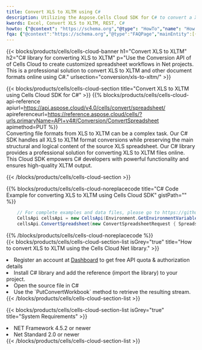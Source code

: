 ```yaml
---
title: Convert XLS to XLTM using C# 
description: Utilizing the Aspose.Cells Cloud SDK for C# to convert a XLS format file to a XLTM format file. 
kwords: Excel, Convert XLS to XLTM, REST, C#
howto: {"@context": "https://schema.org","@type": "HowTo","name": "How to convert XLS to XLTM using the Cells Cloud Net library.","description": "How to convert XLS to XLTM using the Cells Cloud Net library.","image": {"@type": "ImageObject"},"url": "/net/conversion/xls-to-xltm/","step": [{ "@type": "HowToStep","name": "How to convert XLS to XLTM using the Cells Cloud Net library. step 1", "image": {"@type": "ImageObject",},"url": "/net/conversion/xls-to-xltm/","text": "Register an account at <a href='https://dashboard.aspose.cloud/'>Dashboard</a> to get free API quota & authorization details",},{ "@type": "HowToStep","name": "How to convert XLS to XLTM using the Cells Cloud Net library. step 1", "image": {"@type": "ImageObject",},"url": "/net/conversion/xls-to-xltm/","text": "Install C# library and add the reference (import the library) to your project.",},{ "@type": "HowToStep","name": "How to convert XLS to XLTM using the Cells Cloud Net library. step 1", "image": {"@type": "ImageObject",},"url": "/net/conversion/xls-to-xltm/","text": "Open the source file in C#",},{ "@type": "HowToStep","name": "How to convert XLS to XLTM using the Cells Cloud Net library. step 1", "image": {"@type": "ImageObject",},"url": "/net/conversion/xls-to-xltm/","text": "Use the `PutConvertWorkbook` method to retrieve the resulting stream.",}, ],"supply": {"@type": "HowToSupply","name": "document"},"tool": [{"@type": "HowToTool","name": "Visual Studio, Visual Studio Code, Rider "},{"@type": "HowToTool","name": "Aspose Cells"}],"totalTime": "PT6M"}
fqa: {"@context":"https://schema.org","@type":"FAQPage","mainEntity":[{"@type":"Question","name":"Why convert file formats in C# using REST API?","acceptedAnswer":{"@type":"Answer","text":"Documents are encoded in many ways, and some files may be incompatible with the software you use. To open and read such files, just convert them to appropriate file formats.<br/><ol><li>Install .NET SDK and add the reference (import the library) to your project.</li><li>Open the source file in C# using REST API.</li><li>Call the PutConvertWorkbookRequest() method, passing an output filename with required extension.</li><li>Get the result of conversion as a separate file.</li></ol>"}},{"@type":"Question","name":"What file formats can I convert with your C# library?","acceptedAnswer":{"@type":"Answer","text":"We support a variety of file formats for conversion using .NET library, including XLSX, Excel, xls , PDF, CSV, HTML, Markdown, XML, PNG, JPG, TIFF, Json, TXT and many more."}},{"@type":"Question","name":"What is the maximum allowed file size for conversion using this .NET library?","acceptedAnswer":{"@type":"Answer","text":"There are no file size limits for format conversions using .NET library."}}]}
---
```



{{< blocks/products/cells/cells-cloud-banner h1="Convert XLS to XLTM" h2="C# library for converting XLS to XLTM" p="Use the Conversion API of of Cells Cloud to create customized spreadsheet workflows in Net projects. This is a professional solution to convert XLS to XLTM and other document formats online using C#." urlsection="conversion/xls-to-xltm/" >}}

{{< blocks/products/cells/cells-cloud-section  title="Convert XLS to XLTM using Cells Cloud SDK for C#" >}}
{{% blocks/products/cells/cells-cloud-api-reference  apiurl=https://api.aspose.cloud/v4.0/cells/convert/spreadsheet/  apireferenceurl=https://reference.aspose.cloud/cells/?urls.primaryName=API+v4#/Conversion/ConvertSpreadsheet  apimethod=PUT %}}
<br/>
Converting file formats from XLS to XLTM can be a complex task. Our C# SDK handles all XLS to XLTM format conversions while preserving the main structural and logical content of the source XLS spreadsheet. Our C# library provides a professional solution for converting XLS to XLTM files online. This Cloud SDK empowers C# developers with powerful functionality and ensures high-quality XLTM output.

{{< /blocks/products/cells/cells-cloud-section >}}

{{% blocks/products/cells/cells-cloud-noreplacecode title="C# Code Example for converting XLS to XLTM using Cells Cloud SDK" gistPath="" %}}
 
```cs
    // For complete examples and data files, please go to https://github.com/aspose-cells-cloud/aspose-cells-cloud-dotnet/
    CellsApi cellsApi = new CellsApi(Environment.GetEnvironmentVariable("ProductClientId"), Environment.GetEnvironmentVariable("ProductClientSecret"));
    cellsApi.ConvertSpreadsheet(new ConvertSpreadsheetRequest { Spreadsheet = "EmployeeSalesSummary.xls", format = "xltm" }, "EmployeeSalesSummary.xltm");
```
 
{{% /blocks/products/cells/cells-cloud-noreplacecode  %}}
<br/>
{{< blocks/products/cells/cells-cloud-section-list isGrey="true"  title="How to convert XLS to XLTM using the Cells Cloud Net library." >}}
<li>Register an account at <a href="https://dashboard.aspose.cloud/">Dashboard</a> to get free API quota & authorization details</li>
<li>Install C# library and add the reference (import the library) to your project.</li>
<li>Open the source file in C#</li>
<li>Use the `PutConvertWorkbook` method to retrieve the resulting stream.</li>
{{< /blocks/products/cells/cells-cloud-section-list >}}

{{< blocks/products/cells/cells-cloud-section-list isGrey="true"  title="System Requirements" >}}
<li>NET Framework 4.5.2 or newer</li>
<li>Net Standard 2.0 or newer</li>
{{< /blocks/products/cells/cells-cloud-section-list >}}
